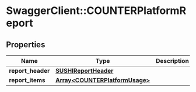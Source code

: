 # SwaggerClient::COUNTERPlatformReport

## Properties
Name | Type | Description | Notes
------------ | ------------- | ------------- | -------------
**report_header** | [**SUSHIReportHeader**](SUSHIReportHeader.md) |  | 
**report_items** | [**Array&lt;COUNTERPlatformUsage&gt;**](COUNTERPlatformUsage.md) |  | 


